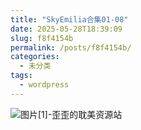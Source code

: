 ```yaml
---
title: "SkyEmilia合集01-08"
date: 2025-05-28T18:39:09
slug: f8f4154b
permalink: /posts/f8f4154b/
categories:
  - 未分类
tags:
  - wordpress
---
```


![图片[1]-歪歪的耽美资源站](/images/wp/f8f4154b-86750f15.jpg)

